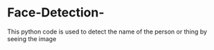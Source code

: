 # Face-Detection-
This python code is used to detect the name of the person or thing by seeing the image
